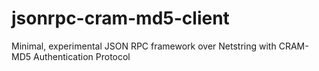 # jsonrpc-cram-md5-client
Minimal, experimental JSON RPC framework over Netstring with CRAM-MD5 Authentication Protocol
